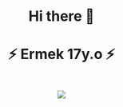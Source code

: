 
 <h1><p align=center>Hi there 👋</p></h1>

 <h1><p align=center>⚡ Ermek 17y.o ⚡</p></h1>

<!--
**ezdes/ezdes** is a ✨ _special_ ✨ repository because its `README.md` (this file) appears on your GitHub profile.

Here are some ideas to get you started:

- 🔭 I’m currently working on ...
- 🌱 I’m currently learning ...
- 👯 I’m looking to collaborate on ...
- 🤔 I’m looking for help with ...
- 💬 Ask me about ...
- 📫 How to reach me: ...
- 😄 Pronouns: ...
- ⚡ Fun fact: ...
-->

<br>
 <div align=center>
 <img src=https://64.media.tumblr.com/4d6b90227183900e950c5ba0897bfc0b/tumblr_or8wdqkLcj1qbq5g5o4_r1_540.gifv>
 <div/>
